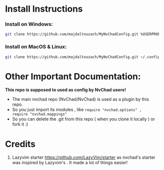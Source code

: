 # Install Instructions
### Install on Windows:
```bash
git clone https://github.com/majdaltouzach/MyNvChadConfig.git %USERPROFILE%\AppData\Local\nvim && nvim  
```
### Install on MacOS & Linux:
```bash 
git clone https://github.com/majdaltouzach/MyNvChadConfig.git ~/.config/nvim && nvim
```
# Other Important Documentation:

**This repo is supposed to used as config by NvChad users!**

- The main nvchad repo (NvChad/NvChad) is used as a plugin by this repo.
- So you just import its modules , like `require "nvchad.options" , require "nvchad.mappings"`
- So you can delete the .git from this repo ( when you clone it locally ) or fork it :)

# Credits

1) Lazyvim starter https://github.com/LazyVim/starter as nvchad's starter was inspired by Lazyvim's . It made a lot of things easier!
